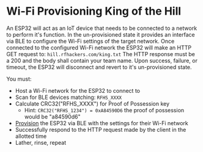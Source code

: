 # Wi-Fi Provisioning King of the Hill

An ESP32 will act as an IoT device that needs to be connected to a network to perform it's function.
In the un-provisioned state it provides an interface via BLE to configure the Wi-Fi settings of the target network.
Once connected to the configured Wi-Fi network the ESP32 will make an HTTP GET request to: `hill.rfhackers.com/king.txt`
The HTTP response must be a 200 and the body shall contain your team name.
Upon success, failure, or timeout, the ESP32 will disconnect and revert to it's un-provisioned state.

You must:
- Host a Wi-Fi network for the ESP32 to connect to
- Scan for BLE devices matching: `RFHS_XXXX`
- Calculate CRC32("RFHS_XXXX") for Proof of Possession key 
	- Hint: `CRC32("RFHS_1234") = 0xA84590D6` the proof of possession would be "a84590d6"
- [Provision](https://docs.espressif.com/projects/esp-idf/en/latest/esp32/api-reference/provisioning/wifi_provisioning.html) the ESP32 via BLE with the settings for their Wi-Fi network
- Successfully respond to the HTTP request made by the client in the allotted time
- Lather, rinse, repeat

